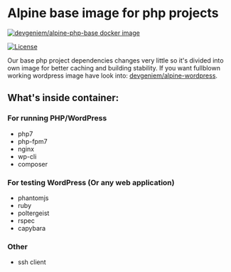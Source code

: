 # Alpine base image for php projects
[![devgeniem/alpine-php-base docker image](http://dockeri.co/image/devgeniem/alpine-php-base)](https://registry.hub.docker.com/u/devgeniem/alpine-php-base/)

[![License](http://img.shields.io/:license-mit-blue.svg?style=flat-square)](http://badges.mit-license.org)

Our base php project dependencies changes very little so it's divided into own image for better caching and building stability. If you want fullblown working wordpress image have look into: [devgeniem/alpine-wordpress](https://github.com/devgeniem/alpine-wordpress).

## What's inside container:
### For running PHP/WordPress
- php7
- php-fpm7
- nginx
- wp-cli
- composer

### For testing WordPress (Or any web application)
- phantomjs
- ruby
- poltergeist
- rspec
- capybara

### Other
- ssh client
